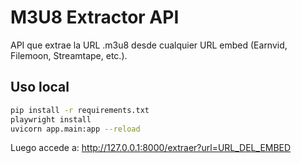# M3U8 Extractor API

API que extrae la URL .m3u8 desde cualquier URL embed (Earnvid, Filemoon, Streamtape, etc.).

## Uso local

```bash
pip install -r requirements.txt
playwright install
uvicorn app.main:app --reload
```

Luego accede a:
http://127.0.0.1:8000/extraer?url=URL_DEL_EMBED